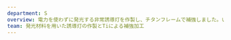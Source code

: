 ```yaml
---
department: S
overview: 電力を使わずに発光する非常誘導灯を作製し、チタンフレームで補強しました。いつもとは一味違う非常誘導灯をご覧下さい。
team: 発光材料を用いた誘導灯の作製とTiによる補強加工
---
```


